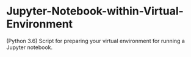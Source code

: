 # Jupyter-Notebook-within-Virtual-Environment

(Python 3.6) Script for preparing your virtual environment for running a Jupyter notebook.
